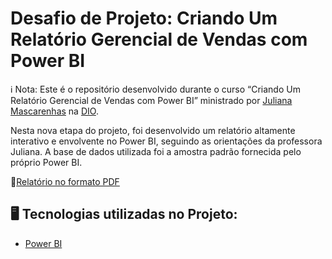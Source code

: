 # Desafio de Projeto: Criando Um Relatório Gerencial de Vendas com Power BI

ℹ️ Nota: Este é o repositório desenvolvido durante o curso “Criando Um Relatório Gerencial de Vendas com Power BI” ministrado por [Juliana Mascarenhas](https://www.linkedin.com/in/juliana-mascarenhas-ds/) na [DIO](https://web.dio.me).

Nesta nova etapa do projeto, foi desenvolvido um relatório altamente interativo e envolvente no Power BI, seguindo as orientações da professora Juliana. A base de dados utilizada foi a amostra padrão fornecida pelo próprio Power BI.

📒[Relatório no formato PDF](https://github.com/orlandoabreugomes/Relatorio-gerencial-vendas-powerbi/blob/main/outcome/Relat%C3%B3rio%20de%20Vendas%2016%2009%202024.pdf)

## 🖥️ Tecnologias utilizadas no Projeto:

* [Power BI](https://www.microsoft.com/pt-br/power-platform/products/power-bi)
